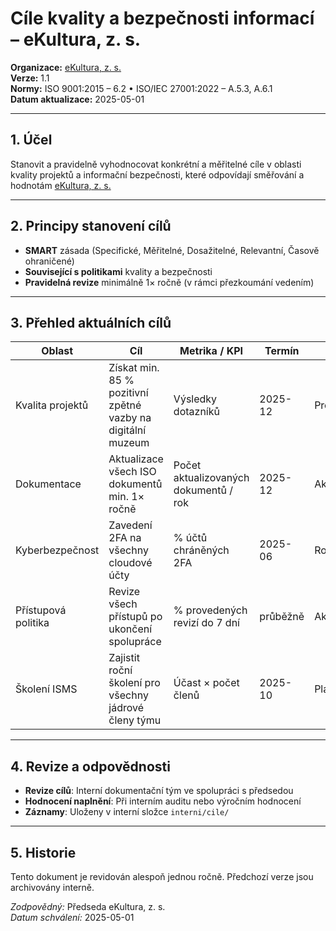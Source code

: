 # Cíle kvality a bezpečnosti informací – eKultura, z. s.
<!-- # prehledy/cile-kvality-a-bezpecnosti.md -->

**Organizace:** [eKultura, z. s.](https://ekultura.eu)  
**Verze:** 1.1  
**Normy:** ISO 9001:2015 – 6.2 • ISO/IEC 27001:2022 – A.5.3, A.6.1  
**Datum aktualizace:** 2025-05-01  

---

## 1. Účel

Stanovit a pravidelně vyhodnocovat konkrétní a měřitelné cíle v oblasti kvality projektů a informační bezpečnosti, které odpovídají směřování a hodnotám [eKultura, z. s.](https://ekultura.eu)

---

## 2. Principy stanovení cílů

- **SMART** zásada (Specifické, Měřitelné, Dosažitelné, Relevantní, Časově ohraničené)
- **Související s politikami** kvality a bezpečnosti
- **Pravidelná revize** minimálně 1× ročně (v rámci přezkoumání vedením)

---

## 3. Přehled aktuálních cílů

| Oblast | Cíl | Metrika / KPI | Termín | Stav |
|--------|-----|----------------|--------|------|
| Kvalita projektů | Získat min. 85 % pozitivní zpětné vazby na digitální muzeum | Výsledky dotazníků | 2025-12 | Probíhá |
| Dokumentace | Aktualizace všech ISO dokumentů min. 1× ročně | Počet aktualizovaných dokumentů / rok | 2025-12 | Aktivní |
| Kyberbezpečnost | Zavedení 2FA na všechny cloudové účty | % účtů chráněných 2FA | 2025-06 | Rozpracováno |
| Přístupová politika | Revize všech přístupů po ukončení spolupráce | % provedených revizí do 7 dní | průběžně | Aktivní |
| Školení ISMS | Zajistit roční školení pro všechny jádrové členy týmu | Účast × počet členů | 2025-10 | Plánováno |

---

## 4. Revize a odpovědnosti

- **Revize cílů**: Interní dokumentační tým ve spolupráci s předsedou
- **Hodnocení naplnění**: Při interním auditu nebo výročním hodnocení
- **Záznamy**: Uloženy v interní složce `interni/cile/`

---

## 5. Historie

Tento dokument je revidován alespoň jednou ročně. Předchozí verze jsou archivovány interně.

*Zodpovědný:* Předseda eKultura, z. s.  
*Datum schválení:* 2025-05-01
